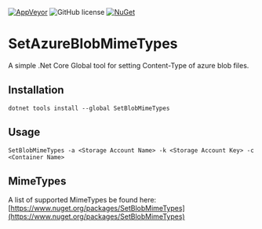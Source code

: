 [![AppVeyor](https://img.shields.io/appveyor/ci/alexintime/setazureblobmimetypes.svg)](https://ci.appveyor.com/project/alexintime/setazureblobmimetypes)
![GitHub license](https://img.shields.io/github/license/VisualBean/SetAzureBlobMimeTypes.svg)
[![NuGet](https://img.shields.io/nuget/v/SetBlobMimeTypes.svg)](https://www.nuget.org/packages/SetBlobMimeTypes)

# SetAzureBlobMimeTypes
A simple .Net Core Global tool for setting Content-Type of azure blob files.

## Installation
```
dotnet tools install --global SetBlobMimeTypes
```

## Usage
```
SetBlobMimeTypes -a <Storage Account Name> -k <Storage Account Key> -c <Container Name>
```
## MimeTypes
A list of supported MimeTypes be found here: [https://www.nuget.org/packages/SetBlobMimeTypes](https://www.nuget.org/packages/SetBlobMimeTypes)
